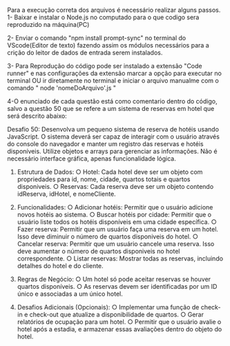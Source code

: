 Para a execução correta dos arquivos é necessário realizar alguns passos.
1- Baixar e instalar o Node.js no computado para o que codigo sera reproduzido na máquina(PC)

2- Enviar o comando "npm install prompt-sync" no terminal do VScode(Editor de texto) fazendo assim os módulos necessários para a crição do leitor de dados de entrada serem instalados.

3- Para Reprodução do código pode ser instalado a extensão "Code runner" e nas configurações da extensão marcar a opção para executar no terminal OU ir diretamente no terminal e iniciar o arquivo manualme com o comando " node 'nomeDoArquivo'.js "

4-O enunciado de cada questão está como comentario dentro do código, salvo a questão 50 que se refere a um sistema de reservas em hotel que será descrito abaixo:

Desafio 50:
Desenvolva um pequeno sistema de reserva de hotéis usando JavaScript. O sistema
deverá ser capaz de interagir com o usuário através do console do navegador e manter
um registro das reservas e hotéis disponíveis. Utilize objetos e arrays para gerenciar as
informações. Não é necessário interface gráfica, apenas funcionalidade lógica.

1. Estrutura de Dados:
  ○ Hotel: Cada hotel deve ser um objeto com propriedades para id, nome,
  cidade, quartos totais e quartos disponiveis.
  ○ Reservas: Cada reserva deve ser um objeto contendo idReserva, idHotel, e
  nomeCliente.
  
2. Funcionalidades:
  ○ Adicionar hotéis: Permitir que o usuário adicione novos hotéis ao sistema.
  ○ Buscar hotéis por cidade: Permitir que o usuário liste todos os hotéis
  disponíveis em uma cidade específica.
  ○ Fazer reserva: Permitir que um usuário faça uma reserva em um hotel. Isso
  deve diminuir o número de quartos disponiveis do hotel.
  ○ Cancelar reserva: Permitir que um usuário cancele uma reserva. Isso deve
  aumentar o número de quartos disponiveis no hotel correspondente.
  ○ Listar reservas: Mostrar todas as reservas, incluindo detalhes do hotel e do
  cliente.
  
3. Regras de Negócio:
  ○ Um hotel só pode aceitar reservas se houver quartos disponíveis.
  ○ As reservas devem ser identificadas por um ID único e associadas a um
  único hotel.
  
4. Desafios Adicionais (Opcionais):
  ○ Implementar uma função de check-in e check-out que atualize a
  disponibilidade de quartos.
  ○ Gerar relatórios de ocupação para um hotel.
  ○ Permitir que o usuário avalie o hotel após a estadia, e armazenar essas
  avaliações dentro do objeto do hotel.
